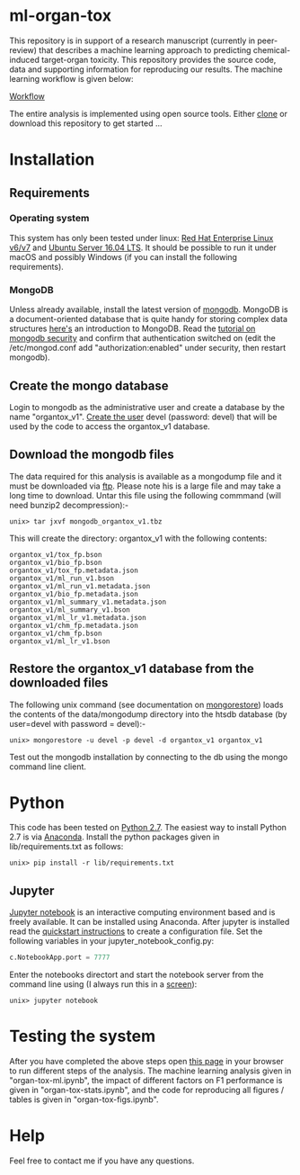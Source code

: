 # ml-organ-tox

This repository is in support of a research manuscript (currently in peer-review) that describes a machine learning approach to predicting chemical-induced target-organ toxicity. This repository provides the source code, data and supporting information for reproducing our results. The machine learning workflow is given below:

[Workflow](figs/algorithm.png)

The entire analysis is implemented using open source tools. Either [clone](https://help.github.com/articles/cloning-a-repository/)  or download this repository to get started ...  

# Installation

## Requirements

### Operating system 
This system has only been tested under linux: [Red Hat Enterprise Linux v6/v7](https://www.redhat.com/en/technologies/linux-platforms/enterprise-linux) and [Ubuntu Server 16.04 LTS](http://www.ubuntu.com). It should be possible to run it under macOS and possibly Windows (if you can install the following requirements). 

### MongoDB
Unless already available, install the latest version of [mongodb](http://www.mongodb.com). MongoDB is a document-oriented database that is quite handy for storing complex data structures [here's](https://docs.mongodb.com/getting-started/shell/introduction/) an introduction to MongoDB. Read the [tutorial on mongodb security](https://docs.mongodb.com/manual/tutorial) and confirm that authentication switched on (edit the /etc/mongod.conf add "authorization:enabled" under security, then restart mongodb).

## Create the mongo database 

Login to mongodb as the administrative user and create a database by the name "organtox_v1". [Create the user](https://docs.mongodb.com/manual/reference/method/db.createUser/) devel (password: devel) that will be used by the code to access the organtox_v1 database. 

## Download the mongodb files
The data required for this analysis is available as a mongodump file and it must be downloaded via [ftp](ftp://newftp.epa.gov/comptox/staff/ishah/mongodb_organtox_v1.tbz). Please note his is a large file and may take a long time to download. Untar this file using the following commmand (will need bunzip2 decompression):-

```
unix> tar jxvf mongodb_organtox_v1.tbz
```

This will create the directory: organtox_v1 with the following contents:
```
organtox_v1/tox_fp.bson
organtox_v1/bio_fp.bson
organtox_v1/tox_fp.metadata.json
organtox_v1/ml_run_v1.bson
organtox_v1/ml_run_v1.metadata.json
organtox_v1/bio_fp.metadata.json
organtox_v1/ml_summary_v1.metadata.json
organtox_v1/ml_summary_v1.bson
organtox_v1/ml_lr_v1.metadata.json
organtox_v1/chm_fp.metadata.json
organtox_v1/chm_fp.bson
organtox_v1/ml_lr_v1.bson
```

## Restore the organtox_v1 database from the downloaded files


The following unix command (see documentation on [mongorestore](https://docs.mongodb.com/manual/reference/program/mongorestore/)) loads the contents of the data/mongodump directory into the htsdb database (by user=devel with password = devel):-

```
unix> mongorestore -u devel -p devel -d organtox_v1 organtox_v1
```

Test out the mongodb installation by connecting to the db using the mongo command line client.

# Python

This code has been tested on [Python 2.7](http://python.org). The easiest way to install Python 2.7 is via [Anaconda](https://www.continuum.io/downloads). Install the python packages given in lib/requirements.txt as follows:

```
unix> pip install -r lib/requirements.txt
```

## Jupyter
[Jupyter notebook](http://jupyter.org/) is an interactive computing environment based and is freely available. It can be installed using Anaconda. After jupyter is installed read the [quickstart instructions](https://jupyter-notebook-beginner-guide.readthedocs.io/en/latest/) to create a configuration file. Set the following variables in your jupyter_notebook_config.py:

```python
c.NotebookApp.port = 7777
```

Enter the notebooks directort and start the notebook server from the command line using (I always run this in a [screen](https://www.gnu.org/software/screen/manual/screen.html)):

```
unix> jupyter notebook
```


# Testing the system

After you have completed the above steps open [this page](http://localhost:7777) in your browser to run different steps of the analysis. The machine learning analysis given in "organ-tox-ml.ipynb", the impact of different factors on F1 performance is given in "organ-tox-stats.ipynb", and the code for reproducing all figures / tables is given in "organ-tox-figs.ipynb".


# Help

Feel free to contact me if you have any questions.
